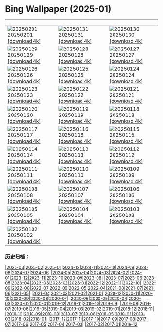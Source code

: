 # Bing Wallpaper (2025-01)
**************

<table><tr><td><img class="wallpaper" src="https://www.bing.com/th?id=OHR.FestungKonigsteinElbsandsteingebirge_IT-IT3107556613_1920x1080.jpg" alt="20250201"> 20250201 <a href="https://www.bing.com/th?id=OHR.FestungKonigsteinElbsandsteingebirge_IT-IT3107556613_UHD.jpg">[download 4k]</a></td><td><img class="wallpaper" src="https://www.bing.com/th?id=OHR.PlainsZebra_IT-IT2615421914_1920x1080.jpg" alt="20250131"> 20250131 <a href="https://www.bing.com/th?id=OHR.PlainsZebra_IT-IT2615421914_UHD.jpg">[download 4k]</a></td><td><img class="wallpaper" src="https://www.bing.com/th?id=OHR.OrdesaSpain_IT-IT2526212966_1920x1080.jpg" alt="20250130"> 20250130 <a href="https://www.bing.com/th?id=OHR.OrdesaSpain_IT-IT2526212966_UHD.jpg">[download 4k]</a></td></tr><tr><td><img class="wallpaper" src="https://www.bing.com/th?id=OHR.LunarDragon_IT-IT2211011304_1920x1080.jpg" alt="20250129"> 20250129 <a href="https://www.bing.com/th?id=OHR.LunarDragon_IT-IT2211011304_UHD.jpg">[download 4k]</a></td><td><img class="wallpaper" src="https://www.bing.com/th?id=OHR.Piedmont_IT-IT1689633679_1920x1080.jpg" alt="20250128"> 20250128 <a href="https://www.bing.com/th?id=OHR.Piedmont_IT-IT1689633679_UHD.jpg">[download 4k]</a></td><td><img class="wallpaper" src="https://www.bing.com/th?id=OHR.CanyonSnow_IT-IT1813827101_1920x1080.jpg" alt="20250127"> 20250127 <a href="https://www.bing.com/th?id=OHR.CanyonSnow_IT-IT1813827101_UHD.jpg">[download 4k]</a></td></tr><tr><td><img class="wallpaper" src="https://www.bing.com/th?id=OHR.FrostedBeech_IT-IT1757566579_1920x1080.jpg" alt="20250126"> 20250126 <a href="https://www.bing.com/th?id=OHR.FrostedBeech_IT-IT1757566579_UHD.jpg">[download 4k]</a></td><td><img class="wallpaper" src="https://www.bing.com/th?id=OHR.PortoSunset_IT-IT1632622830_1920x1080.jpg" alt="20250125"> 20250125 <a href="https://www.bing.com/th?id=OHR.PortoSunset_IT-IT1632622830_UHD.jpg">[download 4k]</a></td><td><img class="wallpaper" src="https://www.bing.com/th?id=OHR.IcelandGeyser_IT-IT1394965765_1920x1080.jpg" alt="20250124"> 20250124 <a href="https://www.bing.com/th?id=OHR.IcelandGeyser_IT-IT1394965765_UHD.jpg">[download 4k]</a></td></tr><tr><td><img class="wallpaper" src="https://www.bing.com/th?id=OHR.DeerValley_IT-IT9318398790_1920x1080.jpg" alt="20250123"> 20250123 <a href="https://www.bing.com/th?id=OHR.DeerValley_IT-IT9318398790_UHD.jpg">[download 4k]</a></td><td><img class="wallpaper" src="https://www.bing.com/th?id=OHR.PetraMonastery_IT-IT8921152499_1920x1080.jpg" alt="20250122"> 20250122 <a href="https://www.bing.com/th?id=OHR.PetraMonastery_IT-IT8921152499_UHD.jpg">[download 4k]</a></td><td><img class="wallpaper" src="https://www.bing.com/th?id=OHR.DutchSquirrel_IT-IT0079565716_1920x1080.jpg" alt="20250121"> 20250121 <a href="https://www.bing.com/th?id=OHR.DutchSquirrel_IT-IT0079565716_UHD.jpg">[download 4k]</a></td></tr><tr><td><img class="wallpaper" src="https://www.bing.com/th?id=OHR.CadizSpain_IT-IT4747642623_1920x1080.jpg" alt="20250120"> 20250120 <a href="https://www.bing.com/th?id=OHR.CadizSpain_IT-IT4747642623_UHD.jpg">[download 4k]</a></td><td><img class="wallpaper" src="https://www.bing.com/th?id=OHR.CortinaAmpezzo_IT-IT8151089763_1920x1080.jpg" alt="20250119"> 20250119 <a href="https://www.bing.com/th?id=OHR.CortinaAmpezzo_IT-IT8151089763_UHD.jpg">[download 4k]</a></td><td><img class="wallpaper" src="https://www.bing.com/th?id=OHR.WhiteSandsNP_IT-IT7416154003_1920x1080.jpg" alt="20250118"> 20250118 <a href="https://www.bing.com/th?id=OHR.WhiteSandsNP_IT-IT7416154003_UHD.jpg">[download 4k]</a></td></tr><tr><td><img class="wallpaper" src="https://www.bing.com/th?id=OHR.NapoliPizza_IT-IT7432865458_1920x1080.jpg" alt="20250117"> 20250117 <a href="https://www.bing.com/th?id=OHR.NapoliPizza_IT-IT7432865458_UHD.jpg">[download 4k]</a></td><td><img class="wallpaper" src="https://www.bing.com/th?id=OHR.PinnaclesPeaks_IT-IT7170476013_1920x1080.jpg" alt="20250116"> 20250116 <a href="https://www.bing.com/th?id=OHR.PinnaclesPeaks_IT-IT7170476013_UHD.jpg">[download 4k]</a></td><td><img class="wallpaper" src="https://www.bing.com/th?id=OHR.MuseumCourt_IT-IT0217909528_1920x1080.jpg" alt="20250115"> 20250115 <a href="https://www.bing.com/th?id=OHR.MuseumCourt_IT-IT0217909528_UHD.jpg">[download 4k]</a></td></tr><tr><td><img class="wallpaper" src="https://www.bing.com/th?id=OHR.NeptunesGrotto_IT-IT6948130051_1920x1080.jpg" alt="20250114"> 20250114 <a href="https://www.bing.com/th?id=OHR.NeptunesGrotto_IT-IT6948130051_UHD.jpg">[download 4k]</a></td><td><img class="wallpaper" src="https://www.bing.com/th?id=OHR.CoastalWales_IT-IT6663007380_1920x1080.jpg" alt="20250113"> 20250113 <a href="https://www.bing.com/th?id=OHR.CoastalWales_IT-IT6663007380_UHD.jpg">[download 4k]</a></td><td><img class="wallpaper" src="https://www.bing.com/th?id=OHR.CrescentTail_IT-IT6327285395_1920x1080.jpg" alt="20250112"> 20250112 <a href="https://www.bing.com/th?id=OHR.CrescentTail_IT-IT6327285395_UHD.jpg">[download 4k]</a></td></tr><tr><td><img class="wallpaper" src="https://www.bing.com/th?id=OHR.MeknesMorocco_IT-IT5907061739_1920x1080.jpg" alt="20250111"> 20250111 <a href="https://www.bing.com/th?id=OHR.MeknesMorocco_IT-IT5907061739_UHD.jpg">[download 4k]</a></td><td><img class="wallpaper" src="https://www.bing.com/th?id=OHR.BubbleLake_IT-IT6583176586_1920x1080.jpg" alt="20250110"> 20250110 <a href="https://www.bing.com/th?id=OHR.BubbleLake_IT-IT6583176586_UHD.jpg">[download 4k]</a></td><td><img class="wallpaper" src="https://www.bing.com/th?id=OHR.NamibiaDunes_IT-IT8256486695_1920x1080.jpg" alt="20250109"> 20250109 <a href="https://www.bing.com/th?id=OHR.NamibiaDunes_IT-IT8256486695_UHD.jpg">[download 4k]</a></td></tr><tr><td><img class="wallpaper" src="https://www.bing.com/th?id=OHR.GreatWallStairs_IT-IT6218183610_1920x1080.jpg" alt="20250108"> 20250108 <a href="https://www.bing.com/th?id=OHR.GreatWallStairs_IT-IT6218183610_UHD.jpg">[download 4k]</a></td><td><img class="wallpaper" src="https://www.bing.com/th?id=OHR.FestaTricoloreDolomites_IT-IT0168095926_1920x1080.jpg" alt="20250107"> 20250107 <a href="https://www.bing.com/th?id=OHR.FestaTricoloreDolomites_IT-IT0168095926_UHD.jpg">[download 4k]</a></td><td><img class="wallpaper" src="https://www.bing.com/th?id=OHR.RavennaBasilica_IT-IT9888465442_1920x1080.jpg" alt="20250106"> 20250106 <a href="https://www.bing.com/th?id=OHR.RavennaBasilica_IT-IT9888465442_UHD.jpg">[download 4k]</a></td></tr><tr><td><img class="wallpaper" src="https://www.bing.com/th?id=OHR.BouldersNZ_IT-IT9574087004_1920x1080.jpg" alt="20250105"> 20250105 <a href="https://www.bing.com/th?id=OHR.BouldersNZ_IT-IT9574087004_UHD.jpg">[download 4k]</a></td><td><img class="wallpaper" src="https://www.bing.com/th?id=OHR.VietnamFalls_IT-IT3525554686_1920x1080.jpg" alt="20250104"> 20250104 <a href="https://www.bing.com/th?id=OHR.VietnamFalls_IT-IT3525554686_UHD.jpg">[download 4k]</a></td><td><img class="wallpaper" src="https://www.bing.com/th?id=OHR.TolkienOxford_IT-IT9082436970_1920x1080.jpg" alt="20250103"> 20250103 <a href="https://www.bing.com/th?id=OHR.TolkienOxford_IT-IT9082436970_UHD.jpg">[download 4k]</a></td></tr><tr><td><img class="wallpaper" src="https://www.bing.com/th?id=OHR.ArdezSwitzerland_IT-IT8831023098_1920x1080.jpg" alt="20250102"> 20250102 <a href="https://www.bing.com/th?id=OHR.ArdezSwitzerland_IT-IT8831023098_UHD.jpg">[download 4k]</a></td><td></td><td></td></tr></table>

### 历史归档：

|[2025-03](/../2025-03/2025-03.md)|[2025-02](/../2025-02/2025-02.md)|[2025-01](/2025-01.md)|[2024-12](/../2024-12/2024-12.md)|[2024-11](/../2024-11/2024-11.md)|[2024-10](/../2024-10/2024-10.md)|[2024-09](/../2024-09/2024-09.md)|[2024-08](/../2024-08/2024-08.md)|[2024-07](/../2024-07/2024-07.md)|[2024-06](/../2024-06/2024-06.md)|
|[2024-05](/../2024-05/2024-05.md)|[2024-04](/../2024-04/2024-04.md)|[2024-03](/../2024-03/2024-03.md)|[2024-02](/../2024-02/2024-02.md)|[2024-01](/../2024-01/2024-01.md)|[2023-12](/../2023-12/2023-12.md)|[2023-11](/../2023-11/2023-11.md)|[2023-10](/../2023-10/2023-10.md)|[2023-09](/../2023-09/2023-09.md)|[2023-08](/../2023-08/2023-08.md)|
|[2023-07](/../2023-07/2023-07.md)|[2023-06](/../2023-06/2023-06.md)|[2023-05](/../2023-05/2023-05.md)|[2023-04](/../2023-04/2023-04.md)|[2023-03](/../2023-03/2023-03.md)|[2023-02](/../2023-02/2023-02.md)|[2023-01](/../2023-01/2023-01.md)|[2022-12](/../2022-12/2022-12.md)|[2022-11](/../2022-11/2022-11.md)|[2022-10](/../2022-10/2022-10.md)|
|[2022-09](/../2022-09/2022-09.md)|[2022-08](/../2022-08/2022-08.md)|[2022-07](/../2022-07/2022-07.md)|[2022-06](/../2022-06/2022-06.md)|[2022-05](/../2022-05/2022-05.md)|[2022-04](/../2022-04/2022-04.md)|[2021-08](/../2021-08/2021-08.md)|[2021-07](/../2021-07/2021-07.md)|[2021-06](/../2021-06/2021-06.md)|[2021-05](/../2021-05/2021-05.md)|
|[2021-04](/../2021-04/2021-04.md)|[2021-03](/../2021-03/2021-03.md)|[2021-02](/../2021-02/2021-02.md)|[2021-01](/../2021-01/2021-01.md)|[2020-12](/../2020-12/2020-12.md)|[2020-11](/../2020-11/2020-11.md)|[2020-10](/../2020-10/2020-10.md)|[2020-09](/../2020-09/2020-09.md)|[2020-08](/../2020-08/2020-08.md)|[2020-07](/../2020-07/2020-07.md)|
|[2020-06](/../2020-06/2020-06.md)|[2020-05](/../2020-05/2020-05.md)|[2020-04](/../2020-04/2020-04.md)|[2020-03](/../2020-03/2020-03.md)|[2020-02](/../2020-02/2020-02.md)|[2020-01](/../2020-01/2020-01.md)|[2019-12](/../2019-12/2019-12.md)|[2019-11](/../2019-11/2019-11.md)|[2019-10](/../2019-10/2019-10.md)|[2019-09](/../2019-09/2019-09.md)|
|[2019-08](/../2019-08/2019-08.md)|[2019-07](/../2019-07/2019-07.md)|[2019-06](/../2019-06/2019-06.md)|[2019-05](/../2019-05/2019-05.md)|[2019-04](/../2019-04/2019-04.md)|[2019-03](/../2019-03/2019-03.md)|[2019-02](/../2019-02/2019-02.md)|[2019-01](/../2019-01/2019-01.md)|[2018-12](/../2018-12/2018-12.md)|[2018-11](/../2018-11/2018-11.md)|
|[2018-10](/../2018-10/2018-10.md)|[2018-09](/../2018-09/2018-09.md)|[2018-08](/../2018-08/2018-08.md)|[2018-07](/../2018-07/2018-07.md)|[2018-06](/../2018-06/2018-06.md)|[2018-05](/../2018-05/2018-05.md)|[2018-04](/../2018-04/2018-04.md)|[2018-03](/../2018-03/2018-03.md)|[2018-02](/../2018-02/2018-02.md)|[2018-01](/../2018-01/2018-01.md)|
|[2017-12](/../2017-12/2017-12.md)|[2017-11](/../2017-11/2017-11.md)|[2017-10](/../2017-10/2017-10.md)|[2017-09](/../2017-09/2017-09.md)|[2017-08](/../2017-08/2017-08.md)|[2017-07](/../2017-07/2017-07.md)|[2017-06](/../2017-06/2017-06.md)|[2017-05](/../2017-05/2017-05.md)|[2017-04](/../2017-04/2017-04.md)|[2017-03](/../2017-03/2017-03.md)|
|[2017-02](/../2017-02/2017-02.md)|[2017-01](/../2017-01/2017-01.md)|[2016-12](/../2016-12/2016-12.md)